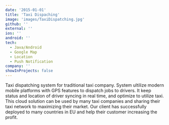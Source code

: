 ```yaml
---
date: '2015-01-01'
title: 'Taxi Dispaching'
image: 'images/TaxiDispatching.jpg'
github: ''
external: ''
ios: ''
android: ''
tech:
  - Java/Android
  - Google Map
  - Location
  - Push Notification
company: ''
showInProjects: false
---
```


Taxi dispatching system for traditional taxi company. System ultilize modern mobile platforms with GPS features to dispatch jobs to drivers. It keep status and location of driver syncing in real time, and optimize to utilize taxi. This cloud solution can be used by many taxi companies and sharing their taxi network to maximizing their market. Our client has successfully deployed to many countries in EU and help their customer increasing the profit.
